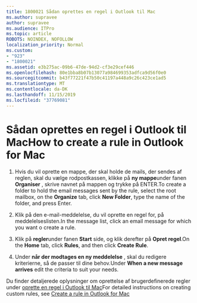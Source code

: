 ```yaml
---
title: 1800021 Sådan oprettes en regel i Outlook til Mac
ms.author: supravee
author: supravee
ms.audience: ITPro
ms.topic: article
ROBOTS: NOINDEX, NOFOLLOW
localization_priority: Normal
ms.custom:
- "923"
- "1800021"
ms.assetid: e3b275ac-09b6-47de-94d2-cf3e29cef446
ms.openlocfilehash: 80e1bba8b07b13077a984699353adfca9d56f0e0
ms.sourcegitcommit: b43f77221f47b50c41197a448a9c26c423ce1ad5
ms.translationtype: MT
ms.contentlocale: da-DK
ms.lasthandoff: 11/15/2019
ms.locfileid: "37769081"
---
```

# <a name="how-to-create-a-rule-in-outlook-for-mac"></a><span data-ttu-id="6eca2-102">Sådan oprettes en regel i Outlook til Mac</span><span class="sxs-lookup"><span data-stu-id="6eca2-102">How to create a rule in Outlook for Mac</span></span>

1. <span data-ttu-id="6eca2-103">Hvis du vil oprette en mappe, der skal holde de mails, der sendes af reglen, skal du vælge rodpostkassen, klikke på **ny mappe**under fanen **Organiser** , skrive navnet på mappen og trykke på ENTER.</span><span class="sxs-lookup"><span data-stu-id="6eca2-103">To create a folder to hold the email messages sent by the rule, select the root mailbox, on the **Organize** tab, click **New Folder**, type the name of the folder, and press Enter.</span></span>

2. <span data-ttu-id="6eca2-104">Klik på den e-mail-meddelelse, du vil oprette en regel for, på meddelelseslisten.</span><span class="sxs-lookup"><span data-stu-id="6eca2-104">In the message list, click an email message for which you want o create a rule.</span></span>

3. <span data-ttu-id="6eca2-105">Klik på **regler**under fanen **Start** side, og klik derefter på **Opret regel**.</span><span class="sxs-lookup"><span data-stu-id="6eca2-105">On the **Home** tab, click **Rules**, and then click **Create Rule**.</span></span>

4. <span data-ttu-id="6eca2-106">Under **når der modtages en ny meddelelse** , skal du redigere kriterierne, så de passer til dine behov.</span><span class="sxs-lookup"><span data-stu-id="6eca2-106">Under **When a new message arrives** edit the criteria to suit your needs.</span></span> 

<span data-ttu-id="6eca2-107">Du finder detaljerede oplysninger om oprettelse af brugerdefinerede regler under [oprette en regel i Outlook til Mac](https://aka.ms/AA1uy0v)</span><span class="sxs-lookup"><span data-stu-id="6eca2-107">For detailed instructions on creating custom rules, see [Create a rule in Outlook for Mac](https://aka.ms/AA1uy0v)</span></span>
  